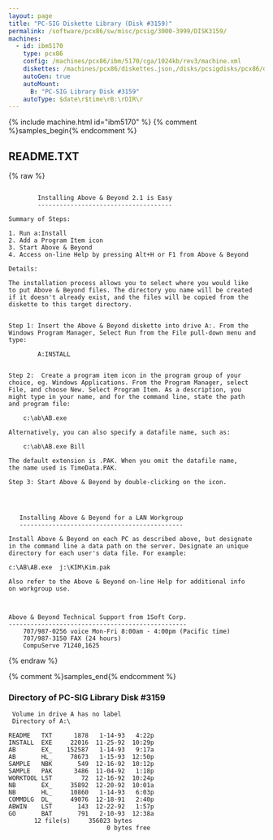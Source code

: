 ```yaml
---
layout: page
title: "PC-SIG Diskette Library (Disk #3159)"
permalink: /software/pcx86/sw/misc/pcsig/3000-3999/DISK3159/
machines:
  - id: ibm5170
    type: pcx86
    config: /machines/pcx86/ibm/5170/cga/1024kb/rev3/machine.xml
    diskettes: /machines/pcx86/diskettes.json,/disks/pcsigdisks/pcx86/diskettes.json
    autoGen: true
    autoMount:
      B: "PC-SIG Library Disk #3159"
    autoType: $date\r$time\rB:\rDIR\r
---
```


{% include machine.html id="ibm5170" %}
{% comment %}samples_begin{% endcomment %}

## README.TXT

{% raw %}
```

        Installing Above & Beyond 2.1 is Easy
        -------------------------------------

Summary of Steps:

1. Run a:Install
2. Add a Program Item icon
3. Start Above & Beyond
4. Access on-line Help by pressing Alt+H or F1 from Above & Beyond

Details:

The installation process allows you to select where you would like
to put Above & Beyond files. The directory you name will be created
if it doesn't already exist, and the files will be copied from the
diskette to this target directory.


Step 1: Insert the Above & Beyond diskette into drive A:. From the
Windows Program Manager, Select Run from the File pull-down menu and
type:

		A:INSTALL


Step 2:  Create a program item icon in the program group of your
choice, eg. Windows Applications. From the Program Manager, select
File, and choose New. Select Program Item. As a description, you
might type in your name, and for the command line, state the path
and program file:

	c:\ab\AB.exe

Alternatively, you can also specify a datafile name, such as:

	c:\ab\AB.exe Bill

The default extension is .PAK. When you omit the datafile name, 
the name used is TimeData.PAK. 

Step 3: Start Above & Beyond by double-clicking on the icon.




   Installing Above & Beyond for a LAN Workgroup
   ---------------------------------------------

Install Above & Beyond on each PC as described above, but designate
in the command line a data path on the server. Designate an unique  
directory for each user's data file. For example:

c:\AB\AB.exe  j:\KIM\Kim.pak

Also refer to the Above & Beyond on-line Help for additional info
on workgroup use.



Above & Beyond Technical Support from 1Soft Corp.
-------------------------------------------------
	707/987-0256 voice Mon-Fri 8:00am - 4:00pm (Pacific time)
	707/987-3150 FAX (24 hours)
	CompuServe 71240,1625
```
{% endraw %}

{% comment %}samples_end{% endcomment %}

### Directory of PC-SIG Library Disk #3159

     Volume in drive A has no label
     Directory of A:\

    README   TXT      1878   1-14-93   4:22p
    INSTALL  EXE     22016  11-25-92  10:29p
    AB       EX_    152587   1-14-93   9:17a
    AB       HL_     78673   1-15-93  12:50p
    SAMPLE   NBK       549  12-16-92  10:12p
    SAMPLE   PAK      3486  11-04-92   1:18p
    WORKTOOL LST        72  12-16-92  10:24p
    NB       EX_     35892  12-20-92  10:01a
    NB       HL_     10860   1-14-93   6:03p
    COMMDLG  DL_     49076  12-18-91   2:40p
    ABWIN    LST       143  12-22-92   1:57p
    GO       BAT       791   2-10-93  12:38a
           12 file(s)     356023 bytes
                               0 bytes free
